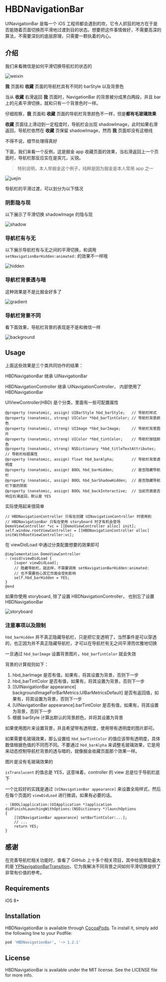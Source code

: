 # HBDNavigationBar



UINavigationBar 是每一个 iOS 工程师都会遇到的坎，它令人抓狂的地方在于是否能随着页面切换而平滑地过渡到目的状态。想要把这件事情做好，不需要高深的算法，不需要深刻的底层原理，只需要一颗执着的内心。

##  介绍

我们来看微信是如何平滑切换导航栏的状态的

![weixin](./screenshot/weixin.gif)

**我** 页面和 **收藏** 页面的导航栏具有不同的 barStyle 以及背景色

当从 **收藏** 右滑返回 **我** 页面时，NavigationBar 的背景被分成黑白两段，并且 bar 上的元素平滑切换，就和只有一个背景色时一样。

仔细观察，**我** 页面和 **收藏** 页面的导航栏背景颜色不一样，但是**都有毛玻璃效果**

**收藏** 页面往上滑动到一定程度时，导航栏会出现 shadowImage，此时如果右滑返回，导航栏依然在 **收藏** 页保留 shadowImage，然而 **我** 页面却没有这根线

不得不说，细节处理得真好

下面，我们来看一个反例，这是掘金 app 收藏页面的效果，当右滑返回上一个页面时，导航栏那反应实在是突兀，尖锐。

> 特别说明，本人举掘金这个例子，纯粹是因为掘金是本人常用 app 之一


![juejin](./screenshot/juejin.gif)

导航栏的平滑过渡，可以划分为以下情况

### 阴影隐与现

以下展示了平滑切换 shadowImage 的隐与现

![shadow](./screenshot/shadow.gif)

### 导航栏有与无

以下展示导航栏有与无之间的平滑切换，和调用 `setNavigationBarHidden:animated:` 的效果不一样哦

![hidden](./screenshot/hidden.gif)

### 导航栏背景透与暗

这种效果是不是比掘金好多了

![gradient](./screenshot/gradient.gif)

### 导航栏背景不同

看下面效果，导航栏背景的表现是不是和微信一样

![background](./screenshot/background.gif)


## Usage

上面这些效果是三个类共同协作的结果：

HBDNavigationBar 继承 UINavigationBar

HBDNavigationController 继承 UINavigationController， 内部使用了 HBDNavigationBar

UIViewController(HBD) 是个分类，里面有一些可配置属性

```objc
@property (nonatomic, assign) UIBarStyle hbd_barStyle;   // 导航栏样式
@property (nonatomic, strong) UIColor *hbd_barTintColor; // 导航栏背景颜色
@property (nonatomic, strong) UIImage *hbd_barImage;     // 导航栏背景图片
@property (nonatomic, strong) UIColor *hbd_tintColor;    // 导航栏按钮颜色
@property (nonatomic, strong) NSDictionary *hbd_titleTextAttributes; // 导航栏标题属性
@property (nonatomic, assign) float hbd_barAlpha;        // 导航栏背景透明度
@property (nonatomic, assign) BOOL hbd_barHidden;        // 是否隐藏导航栏
@property (nonatomic, assign) BOOL hbd_barShadowHidden;  // 是否隐藏导航栏下面的阴影
@property (nonatomic, assign) BOOL hbd_backInteractive;  // 当前页面是否响应右滑返回，默认是 YES
```

实际使用起来很简单

```objc
// HBDNavigationController 只有在创建 UINavigationController 时使用到
// HBDNavigationBar 只有在使用 storyboard 时才有机会登场
DemoViewController *vc = [[DemoViewController alloc] init];
self.window.rootViewController = [[HBDNavigationController alloc] initWithRootViewController:vc];
```

在 viewDidLoad 中通过分类配置想要的效果即可

```objc
@implementation DemoViewController
- (void)viewDidLoad {
    [super viewDidLoad];
    // 隐藏导航栏，就这样，不需要调用 setNavigationBarHidden:animated:
    // 也不需要担心其它页面会受到影响
    self.hbd_barHidden = YES; 
}
@end
```

如果你使用 storyboard, 除了设置 HBDNavigationController， 也别忘了设置 HBDNavigationBar

![storyboard](./screenshot/storyboard.jpg)

### 注意事项以及限制

`hbd_barHidden` 并不真正隐藏导航栏，只是把它变透明了，当然事件是可以穿透的，也正因为并不真正隐藏导航栏，才可以在导航栏有无之间平滑而优雅地切换

一旦通过 `hbd_barImage` 设置背景图片，`hbd_barTintColor` 就会失效

背景的计算规则如下：

1. hbd_barImage 是否有值，如果有，将其设置为背景，否则下一步
2. hbd_barTintColor 是否有值，如果有，将其设置为背景，否则下一步
3. [[UINavigationBar appearance] backgroundImageForBarMetrics:UIBarMetricsDefault] 是否有返回值，如果有，将其设置为背景，否则下一步
4. [UINavigationBar appearance].barTintColor 是否有值，如果有，将其设置为背景，否则下一步
5. 根据 barStyle 计算出默认的背景颜色，并将其设置为背景

如果使用图片来设置背景，并且希望带有透明度，使用带有透明度的图片即可。

如果需要毛玻璃效果，那么设置给 `hbd_barTintColor` 的值应该带有透明度，具体数值根据色值的不同而不同。不要通过 `hbd_barAlpha` 来调整毛玻璃效果，它是用来动态控制导航栏背景的透与暗的，就像掘金收藏页面那个效果一样。

图片是没有毛玻璃效果的

`isTranslucent` 的值总是 YES，这意味着，controller 的 view 总是位于导航栏底下

一个比较好的实践是通过 `[UINavigationBar appearance]` 来设置全局样式，然后在每个页面的 `viewDidLoad` 进行微调，如果有必要的话。

```objc
- (BOOL)application:(UIApplication *)application didFinishLaunchingWithOptions:(NSDictionary *)launchOptions
{
    [[UINavigationBar appearance] setBarTintColor:...];
    // ...
    return YES;
}
```

## 感谢

在完善导航栏相关功能时，查看了 GitHub 上十多个相关项目，其中给我帮助最大的是 [YPNavigationBarTransition](https://github.com/yiplee/YPNavigationBarTransition)，它为我解决不同背景之间如何平滑切换提供了非常有价值的参考。


## Requirements

iOS 8+

## Installation

HBDNavigationBar is available through [CocoaPods](http://cocoapods.org). To install
it, simply add the following line to your Podfile:

```ruby
pod 'HBDNavigationBar', '~> 1.2.1'
```

## License

HBDNavigationBar is available under the MIT license. See the LICENSE file for more info.
